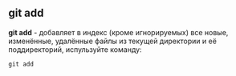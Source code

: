 ## git add

**git add** - добавляет в индекс (кроме игнорируемых) все новые, изменённые, удалённые файлы из текущей директории и её поддиректорий, испульзуйте команду:



```bash=
git add 
```
